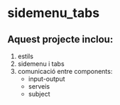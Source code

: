 # sidemenu_tabs

## Aquest projecte inclou:

1. estils
2. sidemenu i tabs
3. comunicació entre components:
    * input-output
    * serveis
    * subject
